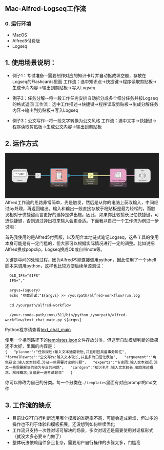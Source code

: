 ## Mac-Alfred-Logseq工作流

### 0. 运行环境

- MacOS
- Alfred5付费版
- Logseq
  
## 1. 使用场景说明：  

- 例子1：考试准备--需要制作对应的知识卡片并自动抠成填空题，存放在Logseq的Flashcards里面
  工作流：选中知识点→快捷键→程序读取剪贴板→生成卡片内容→输出到剪贴板→写入Logseq  

- 例子2：任务分解--将一段工作任务安排自动拆分成多个细分任务并按Logseq的格式返回
  工作流：选中工作描述→快捷键→程序读取剪贴板→生成分解任务内容→输出到剪贴板→写入Logseq  

- 例子3：公文写作--将一段文字转换为公文风格
  工作流：选中文字→快捷键→程序读取剪贴板→生成公文内容→输出到剪贴板  

## 2. 运作方式
![workflow](image.png)
Alfred工作流的思路非常简单，先是触发，然后是从你的电脑上获取输入，中间经过py处理，再返回输出。输入和输出一般直接存放于粘贴板是最为轻松的，而触发相对于快捷键而言更好的选择是弹出框。因此，如果你比较擅长记忆快捷键，可选快捷键，否则通过弹出框来输入会更合适。下面我以自己一个工作流为例进一步说明：

首先我使用的是Alfred5付费版，以及配合本地链式笔记Logseq，这些工具的使用本身可能是有一定门槛的，但大家可以根据实际情况进行一定的调整。比如说把Alfred换成popclip，Logseq换成Ob或自带note等。  

关键是中间的处理过程。因为Alfred不能直接调用python，因此使用了一个shell脚本来调用python，这样也比较方便后续单源测试：  
```query=$1
  OLD_IFS="$IFS"
  IFS=","
  
  argvs=($query)
  echo "参数调试:"${argvs} >> /yourpath/alfred-workflow/run.log
  
  cd /yourpath/alfred-workflow
  
  /your-conda-path/envs/311/bin/python /yourpath/alfred-workflow/text_chat_main.py ${argvs}
``` 
Python程序请查看[text_chat_main](./text_chat_main_share.py)

使用一个相同路径下的[templates.json](./templates/templates.json)文件存放分类，但这里自动模版判断的效果还不太好，里面的内容是：  
  `{  
      "planner":"任务规划:输入文本通常较短,并且明显具备事务属性",  
      "formalRewrte":"公文写作:输入文本较长,并且多为口语化表达",  
      "arguement":"角色辩论:输入文本较短,涉及一些需要讨论的问题",  
      "experts":"专家团:输入文本较短,涉及一些需要解决的较为专业的问题",  
      "cardgen":"知识卡片:输入文本较长,偏向陈述概念、解释概念;又或是一道考试题目"  
  }`  

你可以修改为自己的分类。每一个分类在`./templates`里面有对应prompt的md文件  

## 3. 工作流的缺点

- 目前让GPT自行判断选用哪个模版的准确率不高，可能会造成麻烦，但过多的操作也不利于体验和模板拓展，还没想到如何继续优化
- 工作流只支持一次性对话可解决的场景，多次对话还是需要使用对话框形式（就没太多必要专门做了）
- 整体玩法依赖组件多且复杂，需要用户自行操作的步骤太多，门槛高
